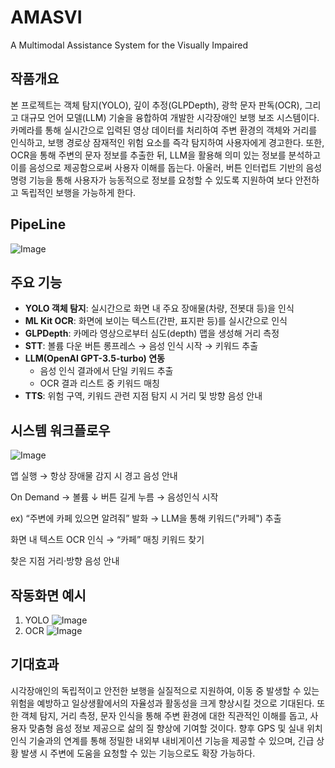 # AMASVI
A Multimodal Assistance System for the Visually Impaired


## 작품개요

본 프로젝트는 객체 탐지(YOLO), 깊이 추정(GLPDepth), 광학 문자 판독(OCR), 그리고 대규모 언어 모델(LLM) 기술을 융합하여 개발한 시각장애인 보행 보조 시스템이다. 카메라를 통해 실시간으로 입력된 영상 데이터를 처리하여 주변 환경의 객체와 거리를 인식하고, 보행 경로상 잠재적인 위험 요소를 즉각 탐지하여 사용자에게 경고한다. 또한, OCR을 통해 주변의 문자 정보를 추출한 뒤, LLM을 활용해 의미 있는 정보를 분석하고 이를 음성으로 제공함으로써 사용자 이해를 돕는다. 아울러, 버튼 인터럽트 기반의 음성 명령 기능을 통해 사용자가 능동적으로 정보를 요청할 수 있도록 지원하여 보다 안전하고 독립적인 보행을 가능하게 한다.

## PipeLine
![Image](https://github.com/user-attachments/assets/15451aab-54e7-4cdd-b327-4928452643e0)

## 주요 기능

- **YOLO 객체 탐지**: 실시간으로 화면 내 주요 장애물(차량, 전봇대 등)을 인식  
- **ML Kit OCR**: 화면에 보이는 텍스트(간판, 표지판 등)를 실시간으로 인식  
- **GLPDepth**: 카메라 영상으로부터 심도(depth) 맵을 생성해 거리 측정  
- **STT**: 볼륨 다운 버튼 롱프레스 → 음성 인식 시작 → 키워드 추출  
- **LLM(OpenAI GPT-3.5-turbo) 연동**  
  - 음성 인식 결과에서 단일 키워드 추출  
  - OCR 결과 리스트 중 키워드 매칭  
- **TTS**: 위험 구역, 키워드 관련 지점 탐지 시 거리 및 방향 음성 안내  

## 시스템 워크플로우

![Image](https://github.com/user-attachments/assets/3f86d1bb-34b7-4ac9-ac96-efe85591ea58)

앱 실행 → 항상 장애물 감지 시 경고 음성 안내

On Demand → 볼륨 ↓ 버튼 길게 누름 → 음성인식 시작

ex) “주변에 카페 있으면 알려줘” 발화 → LLM을 통해 키워드("카페") 추출

화면 내 텍스트 OCR 인식 → “카페” 매칭 키워드 찾기

찾은 지점 거리·방향 음성 안내

## 작동화면 예시

1. YOLO
![Image](https://github.com/user-attachments/assets/ed7989d3-f6fe-4b52-b753-48a91339ef78)
2. OCR
![Image](https://github.com/user-attachments/assets/83ae193c-5a40-4152-8577-8afc23f8ee67)

## 기대효과
시각장애인의 독립적이고 안전한 보행을 실질적으로 지원하여, 이동 중 발생할 수 있는 위험을 예방하고 일상생활에서의 자율성과 활동성을 크게 향상시킬 것으로 기대된다. 또한 객체 탐지, 거리 측정, 문자 인식을 통해 주변 환경에 대한 직관적인 이해를 돕고, 사용자 맞춤형 음성 정보 제공으로 삶의 질 향상에 기여할 것이다. 향후 GPS 및 실내 위치 인식 기술과의 연계를 통해 정밀한 내외부 내비게이션 기능을 제공할 수 있으며, 긴급 상황 발생 시 주변에 도움을 요청할 수 있는 기능으로도 확장 가능하다.



